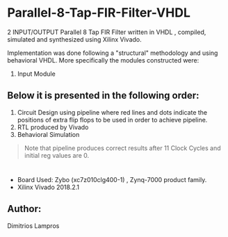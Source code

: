 # Parallel-8-Tap-FIR-Filter-VHDL
2 INPUT/OUTPUT Parallel 8 Tap FIR Filter written in VHDL , compiled, simulated and synthesized using Xilinx Vivado.

Implementation was done following a "structural" methodology and using behavioral VHDL. More specifically the modules constructed were:

1. Input Module




## Below it is presented in the following order:
1. Circuit Design using pipeline where red lines and dots indicate the positions of extra flip flops to be used in order to achieve pipeline.
2. RTL produced by Vivado
3. Behavioral Simulation
> Note that pipeline produces correct results after 11 Clock Cycles and initial reg values are 0.


#
- Board Used: Zybo (xc7z010clg400-1) , Zynq-7000 product family.
- Xilinx Vivado 2018.2.1







## Author:
Dimitrios Lampros
